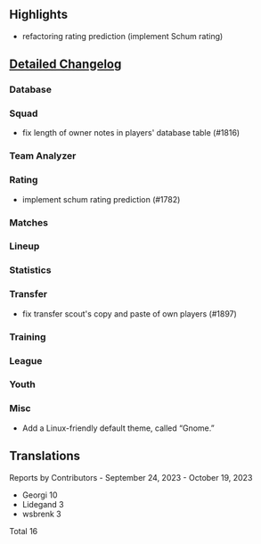 

## Highlights
* refactoring rating prediction (implement Schum rating)


## [Detailed Changelog](https://github.com/ho-dev/HattrickOrganizer/issues?q=milestone%3A8.0)

### Database

### Squad
* fix length of owner notes in players' database table (#1816)

### Team Analyzer

### Rating
* implement schum rating prediction (#1782)

### Matches

### Lineup

### Statistics

### Transfer
* fix transfer scout's copy and paste of own players (#1897)

### Training

### League

### Youth

### Misc
* Add a Linux-friendly default theme, called “Gnome.”

## Translations

Reports by Contributors - September 24, 2023 - October 19, 2023

* Georgi 10
* Lidegand 3
* wsbrenk 3

Total 16
